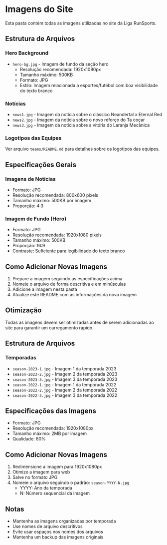 # Imagens do Site

Esta pasta contém todas as imagens utilizadas no site da Liga RunSports.

## Estrutura de Arquivos

### Hero Background
- `hero-bg.jpg` - Imagem de fundo da seção hero
  - Resolução recomendada: 1920x1080px
  - Tamanho máximo: 500KB
  - Formato: JPG
  - Estilo: Imagem relacionada a esportes/futebol com boa visibilidade do texto branco

### Notícias
- `news1.jpg` - Imagem da notícia sobre o clássico Neandertal x Eternal Red
- `news2.jpg` - Imagem da notícia sobre o novo reforço do Ta coçar
- `news3.jpg` - Imagem da notícia sobre a vitória do Laranja Mecânica

### Logotipos das Equipes
Ver arquivo `teams/README.md` para detalhes sobre os logotipos das equipes.

## Especificações Gerais

### Imagens de Notícias
- Formato: JPG
- Resolução recomendada: 800x600 pixels
- Tamanho máximo: 500KB por imagem
- Proporção: 4:3

### Imagem de Fundo (Hero)
- Formato: JPG
- Resolução recomendada: 1920x1080 pixels
- Tamanho máximo: 500KB
- Proporção: 16:9
- Contraste: Suficiente para legibilidade do texto branco

## Como Adicionar Novas Imagens

1. Prepare a imagem seguindo as especificações acima
2. Nomeie o arquivo de forma descritiva e em minúsculas
3. Adicione a imagem nesta pasta
4. Atualize este README com as informações da nova imagem

## Otimização

Todas as imagens devem ser otimizadas antes de serem adicionadas ao site para garantir um carregamento rápido.

## Estrutura de Arquivos

### Temporadas
- `season-2023-1.jpg` - Imagem 1 da temporada 2023
- `season-2023-2.jpg` - Imagem 2 da temporada 2023
- `season-2023-3.jpg` - Imagem 3 da temporada 2023
- `season-2022-1.jpg` - Imagem 1 da temporada 2022
- `season-2022-2.jpg` - Imagem 2 da temporada 2022
- `season-2022-3.jpg` - Imagem 3 da temporada 2022

## Especificações das Imagens

- Formato: JPG
- Resolução recomendada: 1920x1080px
- Tamanho máximo: 2MB por imagem
- Qualidade: 80%

## Como Adicionar Novas Imagens

1. Redimensione a imagem para 1920x1080px
2. Otimize a imagem para web
3. Salve no formato JPG
4. Nomeie o arquivo seguindo o padrão: `season-YYYY-N.jpg`
   - YYYY: Ano da temporada
   - N: Número sequencial da imagem

## Notas

- Mantenha as imagens organizadas por temporada
- Use nomes de arquivo descritivos
- Evite usar espaços nos nomes dos arquivos
- Mantenha um backup das imagens originais 